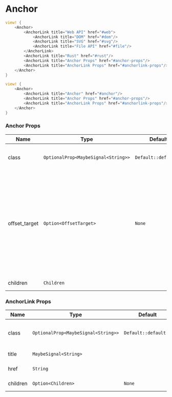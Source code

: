 # Anchor

```rust demo
view! {
    <Anchor>
        <AnchorLink title="Web API" href="#web">
            <AnchorLink title="DOM" href="#dom"/>
            <AnchorLink title="SVG" href="#svg"/>
            <AnchorLink title="File API" href="#file"/>
        </AnchorLink>
        <AnchorLink title="Rust" href="#rust"/>
        <AnchorLink title="Anchor Props" href="#anchor-props"/>
        <AnchorLink title="AnchorLink Props" href="#anchorlink-props"/>
    </Anchor>
}
```

```rust demo
view! {
    <Anchor>
        <AnchorLink title="Anchor" href="#anchor"/>
        <AnchorLink title="Anchor Props" href="#anchor-props"/>
        <AnchorLink title="AnchorLink Props" href="#anchorlink-props"/>
    </Anchor>
}
```

### Anchor Props

| Name | Type | Default | Description |
| --- | --- | --- | --- |
| class | `OptionalProp<MaybeSignal<String>>` | `Default::default()` | Additional classes for the anchor element. |
| offset_target | `Option<OffsetTarget>` | `None` | The element or selector used to calc offset of link elements. If you are not scrolling the entire document but only a part of it, you may need to set this. |
| children | `Children` |  | Anchor's children. |

### AnchorLink Props

| Name | Type | Default | Description |
| --- | --- | --- | --- |
| class | `OptionalProp<MaybeSignal<String>>` | `Default::default()` | Additional classes for the anchor link element. |
| title | `MaybeSignal<String>` |  | The content of link. |
| href | `String` |  | The target of link. |
| children | `Option<Children>` | `None` | AnchorLink's children. |
